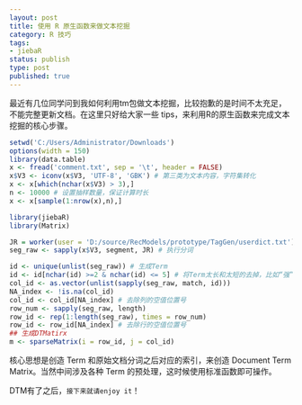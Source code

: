 ```yaml
---
layout: post
title: 使用 R 原生函数来做文本挖掘
category: R 技巧
tags: 
- jiebaR
status: publish
type: post
published: true
---
```


最近有几位同学问到我如何利用tm包做文本挖掘，比较抱歉的是时间不太充足，不能完整更新文档。在这里只好给大家一些 tips，来利用R的原生函数来完成文本挖掘的核心步骤。

```r
setwd('C:/Users/Administrator/Downloads')
options(width = 150)
library(data.table)
x <- fread('comment.txt', sep = '\t', header = FALSE)
x$V3 <- iconv(x$V3, 'UTF-8', 'GBK') # 第三类为文本内容，字符集转化
x <- x[which(nchar(x$V3) > 3),]
n <- 10000 # 设置抽样数量，保证计算时长
x <- x[sample(1:nrow(x),n),]

library(jiebaR)
library(Matrix)

JR = worker(user = 'D:/source/RecModels/prototype/TagGen/userdict.txt')
seg_raw <- sapply(x$V3, segment, JR) # 执行分词

id <- unique(unlist(seg_raw)) # 生成Term
id <- id[nchar(id) >=2 & nchar(id) <= 5] # 将Term太长和太短的去掉，比如“强”
col_id <- as.vector(unlist(sapply(seg_raw, match, id)))
NA_index <- !is.na(col_id) 
col_id <- col_id[NA_index] # 去除列的空值位置号
row_num <- sapply(seg_raw, length)
row_id <- rep(1:length(seg_raw), times = row_num)
row_id <- row_id[NA_index] # 去除行的空值位置号
## 生成DTMatirx
m <- sparseMatrix(i = row_id, j = col_id)
```


核心思想是创造 Term 和原始文档分词之后对应的索引，来创造 Document Term Matrix。当然中间涉及各种 Term 的预处理，这时候使用标准函数即可操作。

DTM有了之后，`接下来就请enjoy it`！
